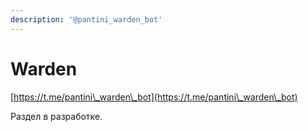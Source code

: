 ```yaml
---
description: '@pantini_warden_bot'
---
```


# Warden

[https://t.me/pantini\_warden\_bot](https://t.me/pantini\_warden\_bot)

Раздел в разработке.

